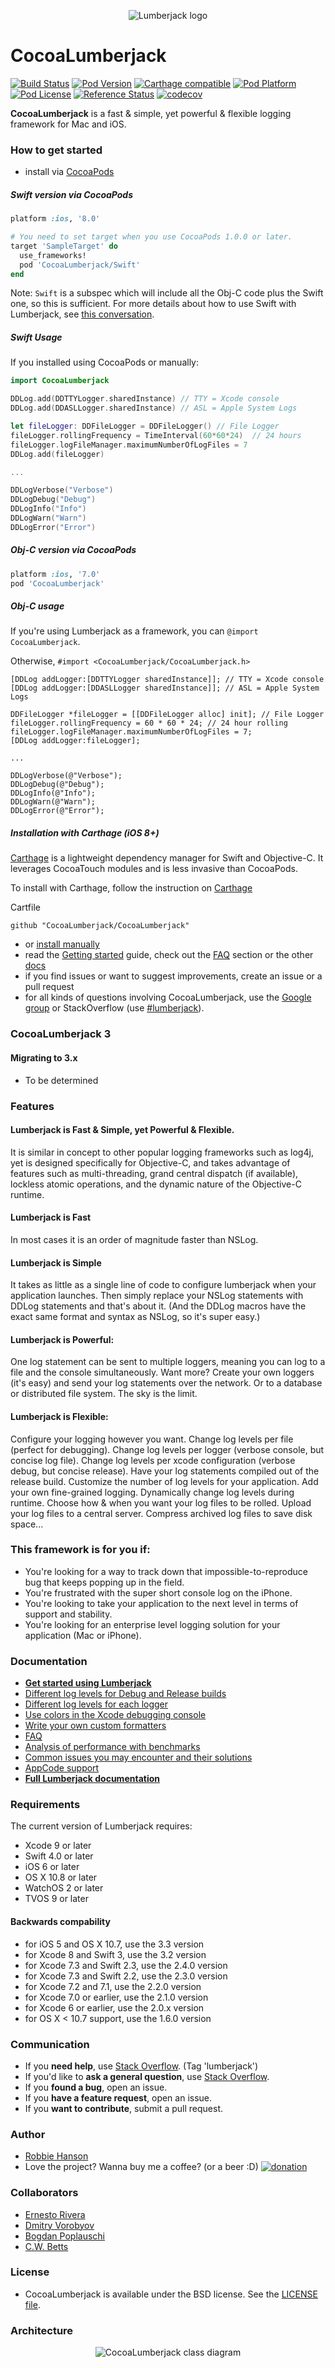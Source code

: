 <p align="center" >
  <img src="LumberjackLogo.png" title="Lumberjack logo" float=left>
</p>

CocoaLumberjack
===============
[![Build Status](https://travis-ci.org/CocoaLumberjack/CocoaLumberjack.svg?branch=master)](https://travis-ci.org/CocoaLumberjack/CocoaLumberjack)
[![Pod Version](http://img.shields.io/cocoapods/v/CocoaLumberjack.svg?style=flat)](http://cocoadocs.org/docsets/CocoaLumberjack/)
[![Carthage compatible](https://img.shields.io/badge/Carthage-compatible-4BC51D.svg?style=flat)](https://github.com/Carthage/Carthage)
[![Pod Platform](http://img.shields.io/cocoapods/p/CocoaLumberjack.svg?style=flat)](http://cocoadocs.org/docsets/CocoaLumberjack/)
[![Pod License](http://img.shields.io/cocoapods/l/CocoaLumberjack.svg?style=flat)](http://opensource.org/licenses/BSD-3-Clause)
[![Reference Status](https://www.versioneye.com/objective-c/cocoalumberjack/reference_badge.svg?style=flat)](https://www.versioneye.com/objective-c/cocoalumberjack/references)
[![codecov](https://codecov.io/gh/CocoaLumberjack/CocoaLumberjack/branch/master/graph/badge.svg)](https://codecov.io/gh/CocoaLumberjack/CocoaLumberjack)

**CocoaLumberjack** is a fast & simple, yet powerful & flexible logging framework for Mac and iOS.

### How to get started
- install via [CocoaPods](http://cocoapods.org)

##### Swift version via CocoaPods
```ruby
platform :ios, '8.0'

# You need to set target when you use CocoaPods 1.0.0 or later.
target 'SampleTarget' do 
  use_frameworks!
  pod 'CocoaLumberjack/Swift'
end
```
Note: `Swift` is a subspec which will include all the Obj-C code plus the Swift one, so this is sufficient. 
For more details about how to use Swift with Lumberjack, see [this conversation](https://github.com/CocoaLumberjack/CocoaLumberjack/issues/405).

##### Swift Usage

If you installed using CocoaPods or manually:
```swift
import CocoaLumberjack
```

```swift
DDLog.add(DDTTYLogger.sharedInstance) // TTY = Xcode console
DDLog.add(DDASLLogger.sharedInstance) // ASL = Apple System Logs

let fileLogger: DDFileLogger = DDFileLogger() // File Logger
fileLogger.rollingFrequency = TimeInterval(60*60*24)  // 24 hours
fileLogger.logFileManager.maximumNumberOfLogFiles = 7
DDLog.add(fileLogger)

...

DDLogVerbose("Verbose")
DDLogDebug("Debug")
DDLogInfo("Info")
DDLogWarn("Warn")
DDLogError("Error")
```

##### Obj-C version via CocoaPods

```ruby
platform :ios, '7.0'
pod 'CocoaLumberjack'
```

##### Obj-C usage
If you're using Lumberjack as a framework, you can `@import CocoaLumberjack`.

Otherwise, `#import <CocoaLumberjack/CocoaLumberjack.h>`

```objc
[DDLog addLogger:[DDTTYLogger sharedInstance]]; // TTY = Xcode console
[DDLog addLogger:[DDASLLogger sharedInstance]]; // ASL = Apple System Logs

DDFileLogger *fileLogger = [[DDFileLogger alloc] init]; // File Logger
fileLogger.rollingFrequency = 60 * 60 * 24; // 24 hour rolling
fileLogger.logFileManager.maximumNumberOfLogFiles = 7;
[DDLog addLogger:fileLogger];

...

DDLogVerbose(@"Verbose");
DDLogDebug(@"Debug");
DDLogInfo(@"Info");
DDLogWarn(@"Warn");
DDLogError(@"Error");
```

##### Installation with Carthage (iOS 8+)

[Carthage](https://github.com/Carthage/Carthage) is a lightweight dependency manager for Swift and Objective-C. It leverages CocoaTouch modules and is less invasive than CocoaPods.

To install with Carthage, follow the instruction on [Carthage](https://github.com/Carthage/Carthage)

Cartfile
```
github "CocoaLumberjack/CocoaLumberjack"
```

- or [install manually](Documentation/GettingStarted.md#manual-installation)
- read the [Getting started](Documentation/GettingStarted.md) guide, check out the [FAQ](Documentation/FAQ.md) section or the other [docs](Documentation/)
- if you find issues or want to suggest improvements, create an issue or a pull request
- for all kinds of questions involving CocoaLumberjack, use the [Google group](http://groups.google.com/group/cocoalumberjack) or StackOverflow (use [#lumberjack](http://stackoverflow.com/questions/tagged/lumberjack)).

### CocoaLumberjack 3

#### Migrating to 3.x

* To be determined

### Features

#### Lumberjack is Fast & Simple, yet Powerful & Flexible.

It is similar in concept to other popular logging frameworks such as log4j, yet is designed specifically for Objective-C, and takes advantage of features such as multi-threading, grand central dispatch (if available), lockless atomic operations, and the dynamic nature of the Objective-C runtime.

#### Lumberjack is Fast

In most cases it is an order of magnitude faster than NSLog.

#### Lumberjack is Simple

It takes as little as a single line of code to configure lumberjack when your application launches. Then simply replace your NSLog statements with DDLog statements and that's about it. (And the DDLog macros have the exact same format and syntax as NSLog, so it's super easy.)

#### Lumberjack is Powerful:

One log statement can be sent to multiple loggers, meaning you can log to a file and the console simultaneously. Want more? Create your own loggers (it's easy) and send your log statements over the network. Or to a database or distributed file system. The sky is the limit.

#### Lumberjack is Flexible:

Configure your logging however you want. Change log levels per file (perfect for debugging). Change log levels per logger (verbose console, but concise log file). Change log levels per xcode configuration (verbose debug, but concise release). Have your log statements compiled out of the release build. Customize the number of log levels for your application. Add your own fine-grained logging. Dynamically change log levels during runtime. Choose how & when you want your log files to be rolled. Upload your log files to a central server. Compress archived log files to save disk space...

### This framework is for you if:

-   You're looking for a way to track down that impossible-to-reproduce bug that keeps popping up in the field.
-   You're frustrated with the super short console log on the iPhone.
-   You're looking to take your application to the next level in terms of support and stability.
-   You're looking for an enterprise level logging solution for your application (Mac or iPhone).

### Documentation

- **[Get started using Lumberjack](Documentation/GettingStarted.md)**<br/>
- [Different log levels for Debug and Release builds](Documentation/XcodeTricks.md)<br/>
- [Different log levels for each logger](Documentation/PerLoggerLogLevels.md)<br/>
- [Use colors in the Xcode debugging console](Documentation/XcodeColors.md)<br/>
- [Write your own custom formatters](Documentation/CustomFormatters.md)<br/>
- [FAQ](Documentation/FAQ.md)<br/>
- [Analysis of performance with benchmarks](Documentation/Performance.md)<br/>
- [Common issues you may encounter and their solutions](Documentation/ProblemSolution.md)<br/>
- [AppCode support](Documentation/AppCode-support.md)
- **[Full Lumberjack documentation](Documentation/)**<br/>

### Requirements 
The current version of Lumberjack requires:
- Xcode 9 or later
- Swift 4.0 or later
- iOS 6 or later
- OS X 10.8 or later
- WatchOS 2 or later
- TVOS 9 or later

#### Backwards compability
- for iOS 5 and OS X 10.7, use the 3.3 version
- for Xcode 8 and Swift 3, use the 3.2 version
- for Xcode 7.3 and Swift 2.3, use the 2.4.0 version
- for Xcode 7.3 and Swift 2.2, use the 2.3.0 version
- for Xcode 7.2 and 7.1, use the 2.2.0 version
- for Xcode 7.0 or earlier, use the 2.1.0 version
- for Xcode 6 or earlier, use the 2.0.x version
- for OS X < 10.7 support, use the 1.6.0 version

### Communication

- If you **need help**, use [Stack Overflow](http://stackoverflow.com/questions/tagged/lumberjack). (Tag 'lumberjack')
- If you'd like to **ask a general question**, use [Stack Overflow](http://stackoverflow.com/questions/tagged/lumberjack).
- If you **found a bug**, open an issue.
- If you **have a feature request**, open an issue.
- If you **want to contribute**, submit a pull request.

### Author
- [Robbie Hanson](https://github.com/robbiehanson)
- Love the project? Wanna buy me a coffee? (or a beer :D) [![donation](http://www.paypal.com/en_US/i/btn/btn_donate_SM.gif)](https://www.paypal.com/cgi-bin/webscr?cmd=_s-xclick&hosted_button_id=UZRA26JPJB3DA)

### Collaborators
- [Ernesto Rivera](https://github.com/rivera-ernesto)
- [Dmitry Vorobyov](https://github.com/dvor)
- [Bogdan Poplauschi](https://github.com/bpoplauschi)
- [C.W. Betts](https://github.com/MaddTheSane)

### License
- CocoaLumberjack is available under the BSD license. See the [LICENSE file](https://github.com/CocoaLumberjack/CocoaLumberjack/blob/master/LICENSE.txt).

### Architecture

<p align="center" >
    <img src="Documentation/CocoaLumberjackClassDiagram.png" title="CocoaLumberjack class diagram">
</p>
